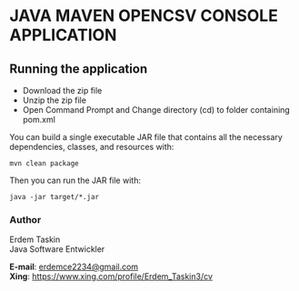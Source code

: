 # JAVA MAVEN OPENCSV  CONSOLE APPLICATION

## Running the application
* 	Download the zip file
* 	Unzip the zip file
* 	Open Command Prompt and Change directory (cd) to folder containing pom.xml

You can build a single executable JAR file that contains all the necessary dependencies, classes, and resources with:
```
mvn clean package
```
Then you can run the JAR file with:
```
java -jar target/*.jar
```


### Author

Erdem Taskin  
Java Software Entwickler  

**E-mail**: erdemce2234@gmail.com  
**Xing**: https://www.xing.com/profile/Erdem_Taskin3/cv
